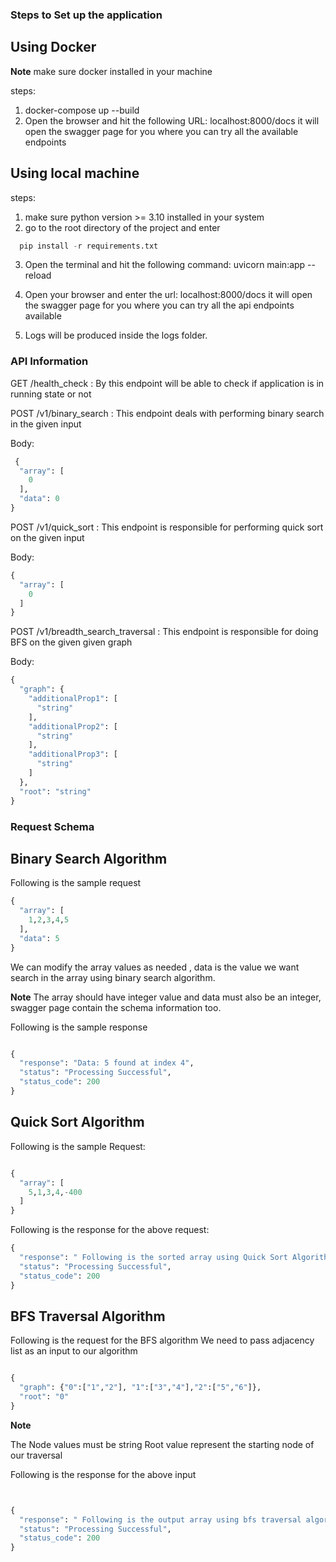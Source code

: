 ### Steps to Set up the application ###

## Using Docker

**Note**  make sure docker installed in your machine

steps:
1. docker-compose up --build <!-- This will build the latest docker image of the application-->
2. Open the browser and hit the following URL: localhost:8000/docs it will open the swagger page for you where you can try all the available endpoints

## Using local machine

steps:

1. make sure python version >= 3.10 installed in your system
2. go to the root directory of the project and enter
```python
  pip install -r requirements.txt
```
3. Open the terminal and hit the following command:  uvicorn main:app --reload
4. Open your browser and enter the url: localhost:8000/docs it will open the swagger page for you where you can try all the api endpoints available

5. Logs will be produced inside the logs folder.

### API Information ###

GET /health_check : By this endpoint will be able to check if application is in running state or not

POST /v1/binary_search : This endpoint deals with performing binary search in the given input

Body: 
```python
 {
  "array": [
    0
  ],
  "data": 0
}
```


POST /v1/quick_sort : This endpoint is responsible for performing quick sort on the given input

Body:

```python
{
  "array": [
    0
  ]
}

```


POST /v1/breadth_search_traversal : This endpoint is responsible for doing BFS on the given given graph

Body:

```python
{
  "graph": {
    "additionalProp1": [
      "string"
    ],
    "additionalProp2": [
      "string"
    ],
    "additionalProp3": [
      "string"
    ]
  },
  "root": "string"
}

```

### Request Schema ###

## Binary Search Algorithm ##

Following is the sample request

```python
{
  "array": [
    1,2,3,4,5
  ],
  "data": 5
}

```

We can modify the array values as needed , data is the value we want search in the array using binary search algorithm.

**Note**
The array should have integer value and data must also be an integer, swagger page contain the schema information too.

Following is the sample response

```python

{
  "response": "Data: 5 found at index 4",
  "status": "Processing Successful",
  "status_code": 200
}
```

## Quick Sort Algorithm ##


Following is the sample Request:

```python

{
  "array": [
    5,1,3,4,-400
  ]
}

```

Following is the response for the above request:

``` Python
{
  "response": " Following is the sorted array using Quick Sort Algorithm [-400, 1, 3, 4, 5]",
  "status": "Processing Successful",
  "status_code": 200
}
```


## BFS Traversal Algorithm

Following is the request for the BFS algorithm
We need to pass adjacency list as an input to our algorithm

```python

{
  "graph": {"0":["1","2"], "1":["3","4"],"2":["5","6"]},
  "root": "0"
}

```

**Note**

The Node values must be string
Root value represent the starting node of our traversal

Following is the response for the above input

```python


{
  "response": " Following is the output array using bfs traversal algorithm:  [['0'], ['1', '2'], ['3', '4', '5', '6']]",
  "status": "Processing Successful",
  "status_code": 200
}